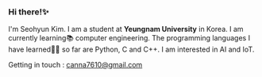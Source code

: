 ### Hi there!✨

I'm Seohyun Kim. I am a student at **Yeungnam University** in Korea. I am currently learning📚 computer engineering. The programming languages I have learned✍🏻 so far are Python, C and C++. I am interested in AI and IoT. 

Getting in touch : canna7610@gmail.com


<!--
**SeohyunKim0207/SeohyunKim0207** is a ✨ _special_ ✨ repository because its `README.md` (this file) appears on your GitHub profile.

Here are some ideas to get you started:

- 🔭 I’m currently working on ...
- 🌱 I’m currently learning ...
- 👯 I’m looking to collaborate on ...
- 🤔 I’m looking for help with ...
- 💬 Ask me about ...
- 📫 How to reach me: ...
- 😄 Pronouns: ...
- ⚡ Fun fact: ...
-->
